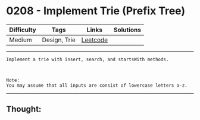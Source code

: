 # 0208 - Implement Trie (Prefix Tree)

Difficulty  | Tags | Links | Solutions
----------- | ---- | ----- | -----
Medium | Design, Trie | [Leetcode](https://leetcode.com/problems/implement-trie-prefix-tree/description/) |


-----------

```
Implement a trie with insert, search, and startsWith methods.



Note:
You may assume that all inputs are consist of lowercase letters a-z.
```

-----------

## Thought:
